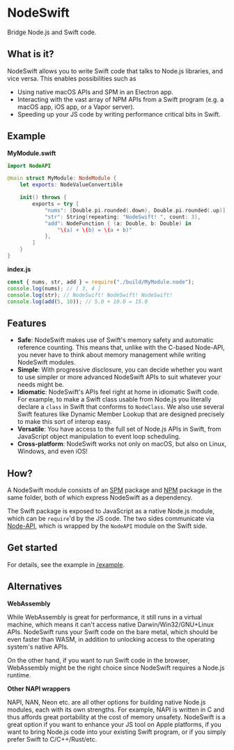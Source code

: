 # NodeSwift

Bridge Node.js and Swift code.

## What is it?

NodeSwift allows you to write Swift code that talks to Node.js libraries, and vice versa. This enables possibilities such as

- Using native macOS APIs and SPM in an Electron app.
- Interacting with the vast array of NPM APIs from a Swift program (e.g. a macOS app, iOS app, or a Vapor server).
- Speeding up your JS code by writing performance critical bits in Swift.

## Example

**MyModule.swift**
```swift
import NodeAPI

@main struct MyModule: NodeModule {
    let exports: NodeValueConvertible

    init() throws {
        exports = try [
            "nums": [Double.pi.rounded(.down), Double.pi.rounded(.up)],
            "str": String(repeating: "NodeSwift! ", count: 3),
            "add": NodeFunction { (a: Double, b: Double) in
                "\(a) + \(b) = \(a + b)"
            },
        ]
    }
}
```

**index.js**
```js
const { nums, str, add } = require("./build/MyModule.node");
console.log(nums); // [ 3, 4 ]
console.log(str); // NodeSwift! NodeSwift! NodeSwift!
console.log(add(5, 10)); // 5.0 + 10.0 = 15.0
```

## Features

- **Safe**: NodeSwift makes use of Swift's memory safety and automatic reference counting. This means that, unlike with the C-based Node-API, you never have to think about memory management while writing NodeSwift modules.
- **Simple**: With progressive disclosure, you can decide whether you want to use simpler or more advanced NodeSwift APIs to suit whatever your needs might be.
- **Idiomatic**: NodeSwift's APIs feel right at home in idiomatic Swift code. For example, to make a Swift class usable from Node.js you literally declare a `class` in Swift that conforms to `NodeClass`. We also use several Swift features like Dynamic Member Lookup that are designed precisely to make this sort of interop easy.
- **Versatile**: You have access to the full set of Node.js APIs in Swift, from JavaScript object manipulation to event loop scheduling.
- **Cross-platform**: NodeSwift works not only on macOS, but also on Linux, Windows, and even iOS!

## How?

A NodeSwift module consists of an [SPM](https://swift.org/package-manager/) package and [NPM](https://www.npmjs.com) package in the same folder, both of which express NodeSwift as a dependency.

The Swift package is exposed to JavaScript as a native Node.js module, which can be `require`'d by the JS code. The two sides communicate via [Node-API](https://nodejs.org/api/n-api.html), which is wrapped by the `NodeAPI` module on the Swift side.

## Get started

For details, see the example in [/example](/example).

<!-- For details, refer to the documentation and examples:

- [example](/example)
- node-vision
- swift-puppeteer
- fast-js -->
<!-- TODO: More ideas -->

## Alternatives

**WebAssembly**

While WebAssembly is great for performance, it still runs in a virtual machine, which means it can't access native Darwin/Win32/GNU+Linux APIs. NodeSwift runs your Swift code on the bare metal, which should be even faster than WASM, in addition to unlocking access to the operating system's native APIs.

On the other hand, if you want to run Swift code in the browser, WebAssembly might be the right choice since NodeSwift requires a Node.js runtime.

**Other NAPI wrappers**

NAPI, NAN, Neon etc. are all other options for building native Node.js modules, each with its own strengths. For example, NAPI is written in C and thus affords great portability at the cost of memory unsafety. NodeSwift is a great option if you want to enhance your JS tool on Apple platforms, if you want to bring Node.js code into your existing Swift program, or if you simply prefer Swift to C/C++/Rust/etc.
